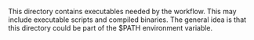 This directory contains executables needed by the workflow.
This may include executable scripts and compiled binaries.
The general idea is that this directory could be part of the
$PATH environment variable.
